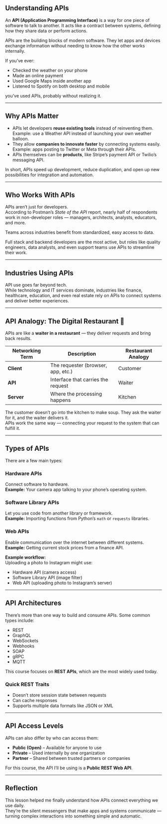 ## Understanding APIs
An **API (Application Programming Interface)** is a way for one piece of software to talk to another. It acts like a contract between systems, defining how they share data or perform actions.  

APIs are the building blocks of modern software. They let apps and devices exchange information without needing to know how the other works internally.  

If you’ve ever:
- Checked the weather on your phone  
- Made an online payment  
- Used Google Maps inside another app  
- Listened to Spotify on both desktop and mobile  

you’ve used APIs, probably without realizing it.

---

## Why APIs Matter
- APIs let developers **reuse existing tools** instead of reinventing them.  
  Example: use a Weather API instead of launching your own weather balloon.  
- They allow **companies to innovate faster** by connecting systems easily.  
  Example: apps posting to Twitter or Meta through their APIs.  
- APIs themselves can be **products**, like Stripe’s payment API or Twilio’s messaging API.  

In short, APIs speed up development, reduce duplication, and open up new possibilities for integration and automation.

---

## Who Works With APIs
APIs aren’t just for developers.  
According to Postman’s *State of the API* report, nearly half of respondents work in non-developer roles — managers, architects, analysts, educators, and more.  

Teams across industries benefit from standardized, easy access to data.

Full stack and backend developers are the most active, but roles like quality engineers, data analysts, and even support teams use APIs to streamline their work.

---

## Industries Using APIs
API use goes far beyond tech.  
While technology and IT services dominate, industries like finance, healthcare, education, and even real estate rely on APIs to connect systems and deliver better experiences.

---

## API Analogy: The Digital Restaurant 🍲
APIs are like a **waiter in a restaurant** — they deliver requests and bring back results.

| Networking Term | Description | Restaurant Analogy |
|------------------|-------------|--------------------|
| **Client** | The requester (browser, app, etc.) | Customer |
| **API** | Interface that carries the request | Waiter |
| **Server** | Where the processing happens | Kitchen |

The customer doesn’t go into the kitchen to make soup. They ask the waiter for it, and the waiter delivers it.  
APIs work the same way — connecting your request to the system that can fulfill it.

---

## Types of APIs
There are a few main types:

### Hardware APIs
Connect software to hardware.  
**Example:** Your camera app talking to your phone’s operating system.

### Software Library APIs
Let you use code from another library or framework.  
**Example:** Importing functions from Python’s `math` or `requests` libraries.

### Web APIs
Enable communication over the internet between different systems.  
**Example:** Getting current stock prices from a finance API.

**Example workflow:**  
Uploading a photo to Instagram might use:
- Hardware API (camera access)  
- Software Library API (image filter)  
- Web API (uploading photo to Instagram’s server)

---

## API Architectures
There’s more than one way to build and consume APIs. Some common types include:
- REST  
- GraphQL  
- WebSockets  
- Webhooks  
- SOAP  
- gRPC  
- MQTT  

This course focuses on **REST APIs**, which are the most widely used today.

### Quick REST Traits
- Doesn’t store session state between requests  
- Can cache responses  
- Supports multiple data formats like JSON or XML

---

## API Access Levels
APIs can also differ by who can access them:

- **Public (Open)** – Available for anyone to use  
- **Private** – Used internally by one organization  
- **Partner** – Shared between trusted partners or companies  

For this course, the API I’ll be using is a **Public REST Web API**.

---
## Reflection
This lesson helped me finally understand how APIs connect everything we use daily.  
They’re the silent messengers that make apps and systems communicate — turning complex interactions into something simple and automatic.

